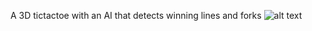 A 3D tictactoe with an AI that detects winning lines and forks 
![alt text](https://github.com/adeneve/3DTicTacToe/ticImage.png)
